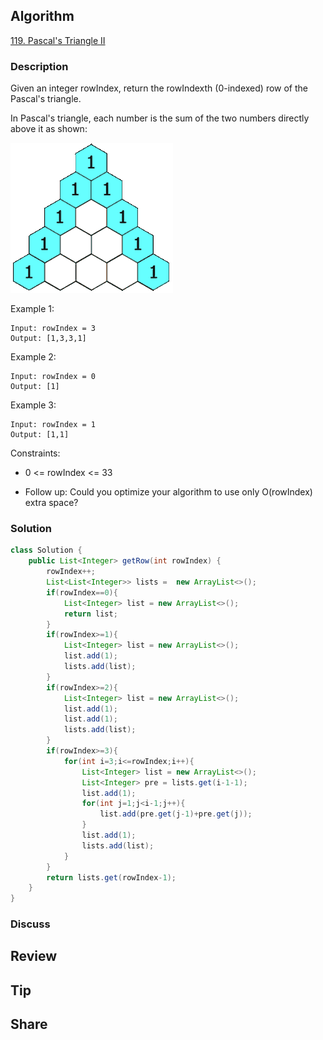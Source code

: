 ## Algorithm

[119. Pascal's Triangle II](https://leetcode.com/problems/pascals-triangle-ii/)

### Description

Given an integer rowIndex, return the rowIndexth (0-indexed) row of the Pascal's triangle.

In Pascal's triangle, each number is the sum of the two numbers directly above it as shown:

![](assets/20210301-937f15cd.png)

Example 1:

```
Input: rowIndex = 3
Output: [1,3,3,1]
```


Example 2:

```
Input: rowIndex = 0
Output: [1]
```


Example 3:

```
Input: rowIndex = 1
Output: [1,1]
```

Constraints:

- 0 <= rowIndex <= 33

- Follow up: Could you optimize your algorithm to use only O(rowIndex) extra space?

### Solution

```java
class Solution {
    public List<Integer> getRow(int rowIndex) {
        rowIndex++;
        List<List<Integer>> lists =  new ArrayList<>();
        if(rowIndex==0){
            List<Integer> list = new ArrayList<>();
            return list;
        }
        if(rowIndex>=1){
            List<Integer> list = new ArrayList<>();
            list.add(1);
            lists.add(list);
        }
        if(rowIndex>=2){
            List<Integer> list = new ArrayList<>();
            list.add(1);
            list.add(1);
            lists.add(list);
        }
        if(rowIndex>=3){
            for(int i=3;i<=rowIndex;i++){
                List<Integer> list = new ArrayList<>();
                List<Integer> pre = lists.get(i-1-1);
                list.add(1);
                for(int j=1;j<i-1;j++){
                    list.add(pre.get(j-1)+pre.get(j));
                }
                list.add(1);
                lists.add(list);
            }
        }
        return lists.get(rowIndex-1);
    }
}
```

### Discuss

## Review


## Tip


## Share
